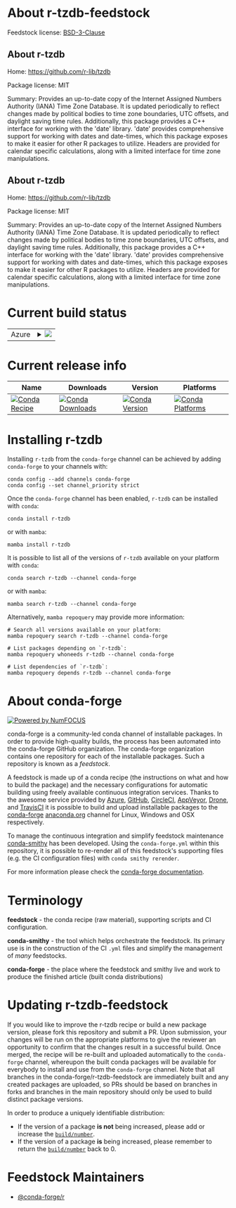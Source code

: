 About r-tzdb-feedstock
======================

Feedstock license: [BSD-3-Clause](https://github.com/conda-forge/r-tzdb-feedstock/blob/main/LICENSE.txt)


About r-tzdb
------------

Home: https://github.com/r-lib/tzdb

Package license: MIT

Summary: Provides an up-to-date copy of the Internet Assigned Numbers Authority (IANA) Time Zone Database. It is updated periodically to reflect changes made by political bodies to time zone boundaries, UTC offsets, and daylight saving time rules. Additionally, this package provides a C++ interface for working with the 'date' library. 'date' provides comprehensive support for working with dates and date-times, which this package exposes to make it easier for other R packages to utilize. Headers are provided for calendar specific calculations, along with a limited interface for time zone manipulations.

About r-tzdb
------------

Home: https://github.com/r-lib/tzdb

Package license: MIT

Summary: Provides an up-to-date copy of the Internet Assigned Numbers Authority (IANA) Time Zone Database. It is updated periodically to reflect changes made by political bodies to time zone boundaries, UTC offsets, and daylight saving time rules. Additionally, this package provides a C++ interface for working with the 'date' library. 'date' provides comprehensive support for working with dates and date-times, which this package exposes to make it easier for other R packages to utilize. Headers are provided for calendar specific calculations, along with a limited interface for time zone manipulations.

Current build status
====================


<table>
    
  <tr>
    <td>Azure</td>
    <td>
      <details>
        <summary>
          <a href="https://dev.azure.com/conda-forge/feedstock-builds/_build/latest?definitionId=13069&branchName=main">
            <img src="https://dev.azure.com/conda-forge/feedstock-builds/_apis/build/status/r-tzdb-feedstock?branchName=main">
          </a>
        </summary>
        <table>
          <thead><tr><th>Variant</th><th>Status</th></tr></thead>
          <tbody><tr>
              <td>linux_64_r_base4.3</td>
              <td>
                <a href="https://dev.azure.com/conda-forge/feedstock-builds/_build/latest?definitionId=13069&branchName=main">
                  <img src="https://dev.azure.com/conda-forge/feedstock-builds/_apis/build/status/r-tzdb-feedstock?branchName=main&jobName=linux&configuration=linux%20linux_64_r_base4.3" alt="variant">
                </a>
              </td>
            </tr><tr>
              <td>linux_64_r_base4.4</td>
              <td>
                <a href="https://dev.azure.com/conda-forge/feedstock-builds/_build/latest?definitionId=13069&branchName=main">
                  <img src="https://dev.azure.com/conda-forge/feedstock-builds/_apis/build/status/r-tzdb-feedstock?branchName=main&jobName=linux&configuration=linux%20linux_64_r_base4.4" alt="variant">
                </a>
              </td>
            </tr><tr>
              <td>linux_aarch64_r_base4.3</td>
              <td>
                <a href="https://dev.azure.com/conda-forge/feedstock-builds/_build/latest?definitionId=13069&branchName=main">
                  <img src="https://dev.azure.com/conda-forge/feedstock-builds/_apis/build/status/r-tzdb-feedstock?branchName=main&jobName=linux&configuration=linux%20linux_aarch64_r_base4.3" alt="variant">
                </a>
              </td>
            </tr><tr>
              <td>linux_aarch64_r_base4.4</td>
              <td>
                <a href="https://dev.azure.com/conda-forge/feedstock-builds/_build/latest?definitionId=13069&branchName=main">
                  <img src="https://dev.azure.com/conda-forge/feedstock-builds/_apis/build/status/r-tzdb-feedstock?branchName=main&jobName=linux&configuration=linux%20linux_aarch64_r_base4.4" alt="variant">
                </a>
              </td>
            </tr><tr>
              <td>linux_ppc64le_r_base4.3</td>
              <td>
                <a href="https://dev.azure.com/conda-forge/feedstock-builds/_build/latest?definitionId=13069&branchName=main">
                  <img src="https://dev.azure.com/conda-forge/feedstock-builds/_apis/build/status/r-tzdb-feedstock?branchName=main&jobName=linux&configuration=linux%20linux_ppc64le_r_base4.3" alt="variant">
                </a>
              </td>
            </tr><tr>
              <td>linux_ppc64le_r_base4.4</td>
              <td>
                <a href="https://dev.azure.com/conda-forge/feedstock-builds/_build/latest?definitionId=13069&branchName=main">
                  <img src="https://dev.azure.com/conda-forge/feedstock-builds/_apis/build/status/r-tzdb-feedstock?branchName=main&jobName=linux&configuration=linux%20linux_ppc64le_r_base4.4" alt="variant">
                </a>
              </td>
            </tr><tr>
              <td>osx_64_r_base4.3</td>
              <td>
                <a href="https://dev.azure.com/conda-forge/feedstock-builds/_build/latest?definitionId=13069&branchName=main">
                  <img src="https://dev.azure.com/conda-forge/feedstock-builds/_apis/build/status/r-tzdb-feedstock?branchName=main&jobName=osx&configuration=osx%20osx_64_r_base4.3" alt="variant">
                </a>
              </td>
            </tr><tr>
              <td>osx_64_r_base4.4</td>
              <td>
                <a href="https://dev.azure.com/conda-forge/feedstock-builds/_build/latest?definitionId=13069&branchName=main">
                  <img src="https://dev.azure.com/conda-forge/feedstock-builds/_apis/build/status/r-tzdb-feedstock?branchName=main&jobName=osx&configuration=osx%20osx_64_r_base4.4" alt="variant">
                </a>
              </td>
            </tr><tr>
              <td>osx_arm64_r_base4.3</td>
              <td>
                <a href="https://dev.azure.com/conda-forge/feedstock-builds/_build/latest?definitionId=13069&branchName=main">
                  <img src="https://dev.azure.com/conda-forge/feedstock-builds/_apis/build/status/r-tzdb-feedstock?branchName=main&jobName=osx&configuration=osx%20osx_arm64_r_base4.3" alt="variant">
                </a>
              </td>
            </tr><tr>
              <td>osx_arm64_r_base4.4</td>
              <td>
                <a href="https://dev.azure.com/conda-forge/feedstock-builds/_build/latest?definitionId=13069&branchName=main">
                  <img src="https://dev.azure.com/conda-forge/feedstock-builds/_apis/build/status/r-tzdb-feedstock?branchName=main&jobName=osx&configuration=osx%20osx_arm64_r_base4.4" alt="variant">
                </a>
              </td>
            </tr><tr>
              <td>win_64_r_base4.3</td>
              <td>
                <a href="https://dev.azure.com/conda-forge/feedstock-builds/_build/latest?definitionId=13069&branchName=main">
                  <img src="https://dev.azure.com/conda-forge/feedstock-builds/_apis/build/status/r-tzdb-feedstock?branchName=main&jobName=win&configuration=win%20win_64_r_base4.3" alt="variant">
                </a>
              </td>
            </tr><tr>
              <td>win_64_r_base4.4</td>
              <td>
                <a href="https://dev.azure.com/conda-forge/feedstock-builds/_build/latest?definitionId=13069&branchName=main">
                  <img src="https://dev.azure.com/conda-forge/feedstock-builds/_apis/build/status/r-tzdb-feedstock?branchName=main&jobName=win&configuration=win%20win_64_r_base4.4" alt="variant">
                </a>
              </td>
            </tr>
          </tbody>
        </table>
      </details>
    </td>
  </tr>
</table>

Current release info
====================

| Name | Downloads | Version | Platforms |
| --- | --- | --- | --- |
| [![Conda Recipe](https://img.shields.io/badge/recipe-r--tzdb-green.svg)](https://anaconda.org/conda-forge/r-tzdb) | [![Conda Downloads](https://img.shields.io/conda/dn/conda-forge/r-tzdb.svg)](https://anaconda.org/conda-forge/r-tzdb) | [![Conda Version](https://img.shields.io/conda/vn/conda-forge/r-tzdb.svg)](https://anaconda.org/conda-forge/r-tzdb) | [![Conda Platforms](https://img.shields.io/conda/pn/conda-forge/r-tzdb.svg)](https://anaconda.org/conda-forge/r-tzdb) |

Installing r-tzdb
=================

Installing `r-tzdb` from the `conda-forge` channel can be achieved by adding `conda-forge` to your channels with:

```
conda config --add channels conda-forge
conda config --set channel_priority strict
```

Once the `conda-forge` channel has been enabled, `r-tzdb` can be installed with `conda`:

```
conda install r-tzdb
```

or with `mamba`:

```
mamba install r-tzdb
```

It is possible to list all of the versions of `r-tzdb` available on your platform with `conda`:

```
conda search r-tzdb --channel conda-forge
```

or with `mamba`:

```
mamba search r-tzdb --channel conda-forge
```

Alternatively, `mamba repoquery` may provide more information:

```
# Search all versions available on your platform:
mamba repoquery search r-tzdb --channel conda-forge

# List packages depending on `r-tzdb`:
mamba repoquery whoneeds r-tzdb --channel conda-forge

# List dependencies of `r-tzdb`:
mamba repoquery depends r-tzdb --channel conda-forge
```


About conda-forge
=================

[![Powered by
NumFOCUS](https://img.shields.io/badge/powered%20by-NumFOCUS-orange.svg?style=flat&colorA=E1523D&colorB=007D8A)](https://numfocus.org)

conda-forge is a community-led conda channel of installable packages.
In order to provide high-quality builds, the process has been automated into the
conda-forge GitHub organization. The conda-forge organization contains one repository
for each of the installable packages. Such a repository is known as a *feedstock*.

A feedstock is made up of a conda recipe (the instructions on what and how to build
the package) and the necessary configurations for automatic building using freely
available continuous integration services. Thanks to the awesome service provided by
[Azure](https://azure.microsoft.com/en-us/services/devops/), [GitHub](https://github.com/),
[CircleCI](https://circleci.com/), [AppVeyor](https://www.appveyor.com/),
[Drone](https://cloud.drone.io/welcome), and [TravisCI](https://travis-ci.com/)
it is possible to build and upload installable packages to the
[conda-forge](https://anaconda.org/conda-forge) [anaconda.org](https://anaconda.org/)
channel for Linux, Windows and OSX respectively.

To manage the continuous integration and simplify feedstock maintenance
[conda-smithy](https://github.com/conda-forge/conda-smithy) has been developed.
Using the ``conda-forge.yml`` within this repository, it is possible to re-render all of
this feedstock's supporting files (e.g. the CI configuration files) with ``conda smithy rerender``.

For more information please check the [conda-forge documentation](https://conda-forge.org/docs/).

Terminology
===========

**feedstock** - the conda recipe (raw material), supporting scripts and CI configuration.

**conda-smithy** - the tool which helps orchestrate the feedstock.
                   Its primary use is in the construction of the CI ``.yml`` files
                   and simplify the management of *many* feedstocks.

**conda-forge** - the place where the feedstock and smithy live and work to
                  produce the finished article (built conda distributions)


Updating r-tzdb-feedstock
=========================

If you would like to improve the r-tzdb recipe or build a new
package version, please fork this repository and submit a PR. Upon submission,
your changes will be run on the appropriate platforms to give the reviewer an
opportunity to confirm that the changes result in a successful build. Once
merged, the recipe will be re-built and uploaded automatically to the
`conda-forge` channel, whereupon the built conda packages will be available for
everybody to install and use from the `conda-forge` channel.
Note that all branches in the conda-forge/r-tzdb-feedstock are
immediately built and any created packages are uploaded, so PRs should be based
on branches in forks and branches in the main repository should only be used to
build distinct package versions.

In order to produce a uniquely identifiable distribution:
 * If the version of a package **is not** being increased, please add or increase
   the [``build/number``](https://docs.conda.io/projects/conda-build/en/latest/resources/define-metadata.html#build-number-and-string).
 * If the version of a package **is** being increased, please remember to return
   the [``build/number``](https://docs.conda.io/projects/conda-build/en/latest/resources/define-metadata.html#build-number-and-string)
   back to 0.

Feedstock Maintainers
=====================

* [@conda-forge/r](https://github.com/conda-forge/r/)

